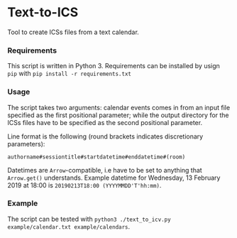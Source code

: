 # Text-to-ICS

Tool to create ICSs files from a text calendar.

### Requirements

This script is written in Python 3. Requirements can be installed by usign `pip` with `pip install -r requirements.txt`

### Usage

The script takes two arguments: calendar events comes in from an input file specified as the first positional parameter; while the output directory for the ICSs files have to be specified as the second positional parameter.

Line format is the following (round brackets indicates discretionary parameters): 

```
authorname#sessiontitle#startdatetime#enddatetime#(room)
```

Datetimes are `Arrow`-compatible, i.e have to be set to anything that `Arrow.get()` understands. Example datetime for Wednesday, 13 February 2019 at 18:00 is `20190213T18:00 (YYYYMMDD'T'hh:mm)`. 

### Example

The script can be tested with `python3 ./text_to_icv.py example/calendar.txt example/calendars`.